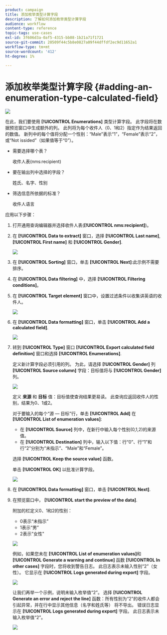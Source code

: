 ```yaml
---
product: campaign
title: 添加枚举类型计算字段
description: 了解如何添加枚举类型计算字段
audience: workflow
content-type: reference
topic-tags: use-cases
exl-id: 3f606d3a-0af5-4315-bb08-1b21a71f1721
source-git-commit: 20509f44c5b8e0827a09f44dffdf2ec9d11652a1
workflow-type: tm+mt
source-wordcount: '412'
ht-degree: 1%

---
```


# 添加枚举类型计算字段 {#adding-an-enumeration-type-calculated-field}

![](../../assets/common.svg)

在此，我们要使用 **[!UICONTROL Enumerations]** 类型计算字段。 此字段将在数据预览窗口中生成额外的列。 此列将为每个收件人（0、1和2）指定作为结果返回的数值。 新列中的每个值将分配一个性别：“Male”表示“1”，“Female”表示“2”，或“Not issided”（如果值等于“0”）。

* 需要选择哪个表？

   收件人表(nms:recipient)

* 要在输出列中选择的字段？

   姓氏、名字、性别

* 筛选信息所依据的标准？

   收件人语言

应用以下步骤：

1. 打开通用查询编辑器并选择收件人表(**[!UICONTROL nms:recipient]**)。
1. 在 **[!UICONTROL Data to extract]** 窗口，选择 **[!UICONTROL Last name]**, **[!UICONTROL First name]** 和 **[!UICONTROL Gender]**.

   ![](assets/query_editor_nveau_73.png)

1. 在 **[!UICONTROL Sorting]** 窗口，单击 **[!UICONTROL Next]**:此示例不需要排序。
1. 在 **[!UICONTROL Data filtering]** 中，选择 **[!UICONTROL Filtering conditions]**。
1. 在 **[!UICONTROL Target element]** 窗口中，设置过滤条件以收集讲英语的收件人。

   ![](assets/query_editor_nveau_74.png)

1. 在 **[!UICONTROL Data formatting]** 窗口，单击 **[!UICONTROL Add a calculated field]**.

   ![](assets/query_editor_nveau_75.png)

1. 转到 **[!UICONTROL Type]** 窗口 **[!UICONTROL Export calculated field definition]** 窗口和选择 **[!UICONTROL Enumerations]**.

   定义新计算字段必须引用的列。 为此，请选择 **[!UICONTROL Gender]** 列 **[!UICONTROL Source column]** 字段：目标值将与 **[!UICONTROL Gender]** 列。

   ![](assets/query_editor_nveau_76.png)

   定义 **来源** 和 **目标** 值：目标值使查询结果更易读。 此查询应返回收件人的性别，结果为0、1或2。

   对于要输入的每个“源 — 目标”行，单击 **[!UICONTROL Add]** 在 **[!UICONTROL List of enumeration values]**:

   * 在 **[!UICONTROL Source]** 列中，在新行中输入每个性别(0,1,2)的来源值。
   * 在 **[!UICONTROL Destination]** 列中，输入以下值：行“0”、行“1”和行“2”分别为“未指示”、“Male”和“Female”。

   选择 **[!UICONTROL Keep the source value]** 函数。

   单击 **[!UICONTROL OK]** 以批准计算字段。

   ![](assets/query_editor_nveau_77.png)

1. 在 **[!UICONTROL Data formatting]** 窗口，单击 **[!UICONTROL Next]**.
1. 在预览窗口中， **[!UICONTROL start the preview of the data]**.

   附加的栏定义0、1和2的性别：

   * 0表示“未指示”
   * 1表示“男”
   * 2表示&quot;女性&quot;

   ![](assets/query_editor_nveau_78.png)

   例如，如果您未在 **[!UICONTROL List of enumeration values]**&#x200B;和 **[!UICONTROL Generate a warning and continue]** 函数 **[!UICONTROL In other cases]** 字段时，您将收到警告日志。 此日志表示未输入性别“2”（女性）。 它显示在 **[!UICONTROL Logs generated during export]** 字段。

   ![](assets/query_editor_nveau_79.png)

   让我们再举一个示例，说明未输入枚举值“2”。 选择 **[!UICONTROL Generate an error and reject the line]** 函数：所有性别为“2”的收件人都会引起异常，并在行中显示其他信息（名字和姓氏等） 将不导出。 错误日志显示在 **[!UICONTROL Logs generated during export]** 字段。 此日志表示未输入枚举值“2”。

   ![](assets/query_editor_nveau_80.png)
